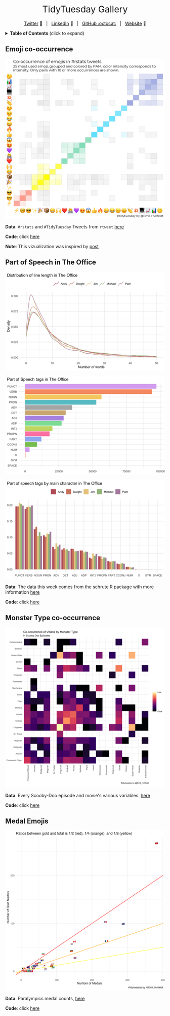 <h1 style="font-weight:normal" align="center">
  &nbsp;TidyTuesday Gallery&nbsp;
</h1>

<div align="center">

[Twitter][Twitter] :speech_balloon:&nbsp;&nbsp;&nbsp;|&nbsp;&nbsp;&nbsp;[LinkedIn][LinkedIn] :necktie:&nbsp;&nbsp;&nbsp;|&nbsp;&nbsp;&nbsp;[GitHub :octocat:][GitHub]&nbsp;&nbsp;&nbsp;|&nbsp;&nbsp;&nbsp;[Website][Website] :link:

</div>

<!--
Quick Link 
-->

[Twitter]:https://twitter.com/Emil_Hvitfeldt
[LinkedIn]:https://www.linkedin.com/in/emilhvitfeldt/
[GitHub]:https://github.com/EmilHvitfeldt
[Website]:https://www.emilhvitfeldt.com/


<details>
  <summary><strong>Table of Contents</strong> (click to expand)</summary>

<!-- toc -->
- [Emoji co-occurrence](https://github.com/EmilHvitfeldt/tidytuesday#emoji-co-occurrence)
- [Part of Speech in The Office](https://github.com/EmilHvitfeldt/tidytuesday#part-of-speech-in-the-office)
- [Monster Type co-occurrence](https://github.com/EmilHvitfeldt/tidytuesday#monster-type-co-occurrence)
- [Medal Emojis](https://github.com/EmilHvitfeldt/tidytuesday#medal-emojis)
<!-- tocstop -->

</details>

## Emoji co-occurrence

<p align="center">
  <img src="2019-12-31/co-occurrence.png">
</p>

**Data**: `#rstats` and `#TidyTuesday` Tweets from `rtweet` [here](https://github.com/rfordatascience/tidytuesday/tree/master/data/2019/2019-01-01)

**Code**: click [here](2019-12-31/README.md)

**Note**: This vizualization was inspired by [post](https://www.hvitfeldt.me/blog/real-emojis-in-ggplot2/)

## Part of Speech in The Office

<p align="center">
  <img src="2020-03-17/charts/line-length.png">
</p>
<p align="center">
  <img src="2020-03-17/charts/pos-hist.png">
</p>
<p align="center">
  <img src="2020-03-17/charts/pos-facet-hist.png">
</p>

**Data**: The data this week comes from the schrute R package with more information  [here](https://github.com/rfordatascience/tidytuesday/tree/master/data/2020/2020-03-17)

**Code**: click [here](2020-03-17/README.md)

## Monster Type co-occurrence

<p align="center">
  <img src="2021-07-13/co-occurrence.png">
</p>

**Data**: Every Scooby-Doo episode and movie's various variables. [here](https://github.com/rfordatascience/tidytuesday/blob/master/data/2021/2021-07-13/readme.md)

**Code**: click [here](2021-07-13/index.md)

## Medal Emojis

<p align="center">
  <img src="2021-08-03/medels.jpg">
</p>


**Data**: Paralympics medal counts,  [here](https://github.com/rfordatascience/tidytuesday/blob/master/data/2021/2021-08-03/readme.md)

**Code**: click [here](2021-08-03/index.md)
